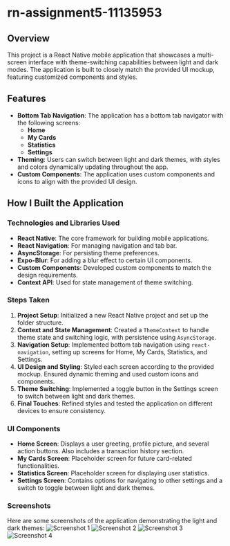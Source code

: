 # rn-assignment5-11135953

## Overview

This project is a React Native mobile application that showcases a multi-screen interface with theme-switching capabilities between light and dark modes. The application is built to closely match the provided UI mockup, featuring customized components and styles.

## Features

- **Bottom Tab Navigation**: The application has a bottom tab navigator with the following screens:
  - **Home**
  - **My Cards**
  - **Statistics**
  - **Settings**
- **Theming**: Users can switch between light and dark themes, with styles and colors dynamically updating throughout the app.
- **Custom Components**: The application uses custom components and icons to align with the provided UI design.

## How I Built the Application

### Technologies and Libraries Used

- **React Native**: The core framework for building mobile applications.
- **React Navigation**: For managing navigation and tab bar.
- **AsyncStorage**: For persisting theme preferences.
- **Expo-Blur**: For adding a blur effect to certain UI components.
- **Custom Components**: Developed custom components to match the design requirements.
- **Context API**: Used for state management of theme switching.

### Steps Taken

1. **Project Setup**: Initialized a new React Native project and set up the folder structure.
2. **Context and State Management**: Created a `ThemeContext` to handle theme state and switching logic, with persistence using `AsyncStorage`.
3. **Navigation Setup**: Implemented bottom tab navigation using `react-navigation`, setting up screens for Home, My Cards, Statistics, and Settings.
4. **UI Design and Styling**: Styled each screen according to the provided mockup. Ensured dynamic theming and used custom icons and components.
5. **Theme Switching**: Implemented a toggle button in the Settings screen to switch between light and dark themes.
6. **Final Touches**: Refined styles and tested the application on different devices to ensure consistency.

### UI Components

- **Home Screen**: Displays a user greeting, profile picture, and several action buttons. Also includes a transaction history section.
- **My Cards Screen**: Placeholder screen for future card-related functionalities.
- **Statistics Screen**: Placeholder screen for displaying user statistics.
- **Settings Screen**: Contains options for navigating to other settings and a switch to toggle between light and dark themes.

### Screenshots

Here are some screenshots of the application demonstrating the light and dark themes:
![Screenshot 1](https://github.com/davidboateng451/rn-assignment5-11135953/assets/151746606/a17f52d2-3fd7-444a-95e6-27b821b7d2ee)
![Screenshot 2](https://github.com/davidboateng451/rn-assignment5-11135953/assets/151746606/f6d091e3-41d0-469a-8c9e-ba39a23cd1b5)
![Screenshot 3](https://github.com/davidboateng451/rn-assignment5-11135953/assets/151746606/c3b2dc8c-d12a-46a0-a9c3-677a4c2cd521)
![Screenshot 4](https://github.com/davidboateng451/rn-assignment5-11135953/assets/151746606/b8488cad-dca9-4fa7-82f8-1dd5fbdf3496)



